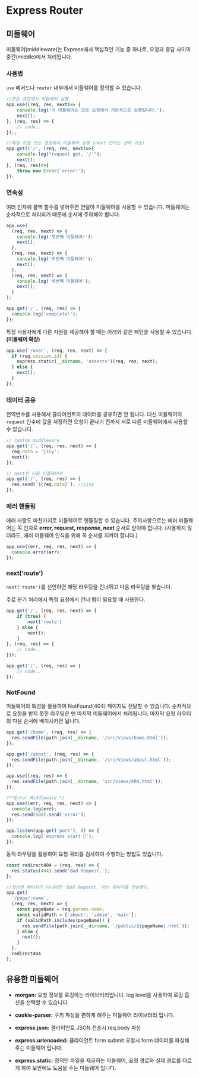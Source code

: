 # Express Router

## 미들웨어

미들웨어(middleware)는 Express에서 핵심적인 기능 중 하나로, 요청과 응답 사이의 중간(middle)에서 처리됩니다.

### 사용법

`use` 메서드나 `router` 내부에서 미들웨어를 정의할 수 있습니다.

```jsx
//모든 요청에서 미들웨어 실행
app.use((req, res, next)=> {
	console.log('이 미들웨어는 모든 요청에서 기본적으로 실행됩니다.');
	next();
}, (req, res) => {
	// code..
});;

//특정 요청 또는 경로에서 미들웨어 실행 (next 인자는 생략 가능)
app.get(('/', (req, res, next)=>{
	console.log("request get, '/'");
	next();
}, (req, res)=>{
	throw new Error('error!');
});
```

### 연속성

여러 인자에 콜백 함수를 넣어주면 연달아 미들웨어를 사용할 수 있습니다. 미들웨어는 순차적으로 처리되기 때문에 순서에 주의해야 합니다.

```jsx
app.use(
  (req, res, next) => {
    console.log('첫번째 미들웨어!');
    next();
  },
  (req, res, next) => {
    console.log('두번째 미들웨어!');
    next();
  },
  (req, res, next) => {
    console.log('세번째 미들웨어');
    next();
  }
);

app.get('/', (req, res) => {
  console.log('complete!');
});
```

특정 사용자에게 다른 자원을 제공해야 할 때는 아래와 같은 패턴을 사용할 수 있습니다. **(미들웨어 확장)**

```jsx
app.use('/user', (req, res, next) => {
  if (req.session.id) {
    express.static(__dirname, 'assests')(req, res, next);
  } else {
    next();
  }
});
```

### 데이터 공유

전역변수를 사용해서 클라이언트의 데이터를 공유하면 안 됩니다. 대신 미들웨어의 `request` 인수에 값을 저장하면 요청이 끝나기 전까지 서로 다른 미들웨어에서 사용할 수 있습니다.

```jsx
// custom middleware
app.get('/', (req, res, next) => {
  req.data = 'jiny';
  next();
});

// next로 다음 미들웨어로
app.get('/', (req, res) => {
  res.send(`${req.data}`); //jiny
});
```

### 에러 핸들링

에러 사항도 마찬가지로 미들웨어로 핸들링할 수 있습니다. 주의사항으로는 에러 미들웨어는 꼭 인자로 **error, request, response, next** 순서로 받아야 합니다. (사용하지 않더라도, 에러 미들웨어 인식을 위해 꼭 순서를 지켜야 합니다.)

```jsx
app.use((err, req, res, next) => {
  console.error(err);
});
```

### next(’route’)

`next('route')`를 선언하면 해당 라우팅을 건너뛰고 다음 라우팅을 찾습니다.

주로 분기 처리에서 특정 요청에서 건너 뜀이 필요할 때 사용한다.

```jsx
app.get('/', (req, res, next) => {
	if (true) {
		next('route')
	} else {
		next();
	}
}, (req, res) => {
	// code..
}));

app.get('/', (req, res) => {
	// code..
});
```

### NotFound

미들웨어의 특성을 활용하여 NotFound(404) 페이지도 전달할 수 있습니다. 순차적으로 요청을 받지 못한 라우팅은 맨 마지막 미들웨어에서 처리됩니다. 마지막 요청 라우터의 다음 순서에 배치시키면 됩니다.

```jsx
app.get('/home', (req, res) => {
  res.sendFile(path.join(__dirname, '/src/views/home.html'));
});

app.get('/about', (req, res) => {
  res.sendFile(path.join(__dirname, '/src/views/about.html'));
});

app.use((req, res) => {
  res.sendFile(path.join(__dirname, 'src/views/404.html'));
});

/**Error Middleware */
app.use((err, req, res, next) => {
  console.log(err);
  res.send(500).send('error');
});

app.listen(app.get('port'), () => {
  console.log('express start 🚀');
});
```

동적 라우팅을 활용하여 요청 쿼리를 검사하여 수행하는 방법도 있습니다.

```jsx
const redirect404 = (req, res) => {
  res.status(404).send('Bad Request.');
};

//정의한 페이지가 아니라면 'Bad Request.'라는 메시지를 전송한다.
app.get(
  '/page/:name',
  (req, res, next) => {
    const pageName = req.params.name;
    const validPath = ['about', 'admin', 'main'];
    if (validPath.includes(pageName)) {
      res.sendFile(path.join(__dirname, `/public/${pageName}.html`));
    } else {
      next();
    }
  },
  redirect404
);
```

## 유용한 미들웨어

- **morgan:** 요청 정보를 로깅하는 라이브러리입니다. log level을 사용하여 로깅 옵션을 선택할 수 있습니다.

- **cookie-parser:** 쿠키 파싱을 편하게 해주는 미들웨어 라이브러리 입니다.
- **express.json:** 클라이언트 JSON 전송시 req.body 파싱
- **express.urlencoded:** 클라이언트 form submit 요청시 form 데이터를 파싱해주는 미들웨어 입니다.
- **express.static:** 정적인 파일을 제공하는 미들웨어, 요청 경로와 실제 경로를 다르게 하여 보안에도 도움을 주는 미들웨어 입니다.
